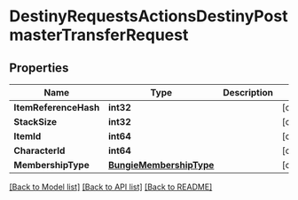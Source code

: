 # DestinyRequestsActionsDestinyPostmasterTransferRequest

## Properties
Name | Type | Description | Notes
------------ | ------------- | ------------- | -------------
**ItemReferenceHash** | **int32** |  | [optional] 
**StackSize** | **int32** |  | [optional] 
**ItemId** | **int64** |  | [optional] 
**CharacterId** | **int64** |  | [optional] 
**MembershipType** | [**BungieMembershipType**](BungieMembershipType.md) |  | [optional] 

[[Back to Model list]](../README.md#documentation-for-models) [[Back to API list]](../README.md#documentation-for-api-endpoints) [[Back to README]](../README.md)


